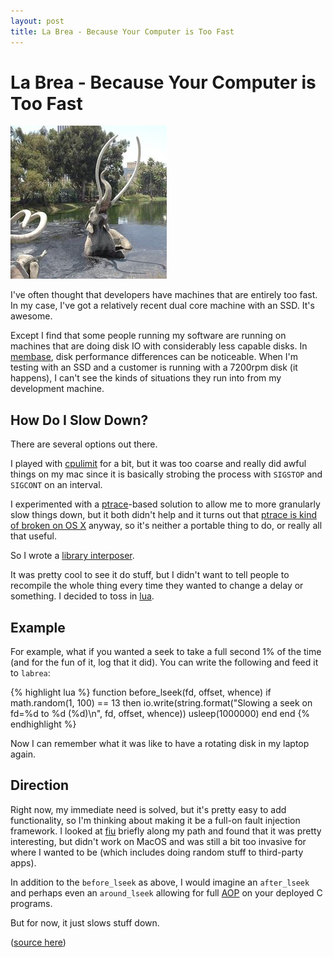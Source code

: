 ```yaml
---
layout: post
title: La Brea - Because Your Computer is Too Fast
---
```


# La Brea - Because Your Computer is Too Fast

<div>
  <img src="/images/labrea.jpg" alt="La Brea" class="floatright"/>
</div>

I've often thought that developers have machines that are entirely too
fast.  In my case, I've got a relatively recent dual core machine with
an SSD.  It's awesome.

Except I find that some people running my software are running on
machines that are doing disk IO with considerably less capable disks.
In [membase][membase], disk performance differences can be noticeable.
When I'm testing with an SSD and a customer is running with a 7200rpm
disk (it happens), I can't see the kinds of situations they run into
from my development machine.

## How Do I Slow Down?

There are several options out there.

I played with [cpulimit][cpulimit] for a bit, but it was too coarse
and really did awful things on my mac since it is basically strobing
the process with `SIGSTOP` and `SIGCONT` on an interval.

I experimented with a [ptrace][ptrace]-based solution to allow me to
more granularly slow things down, but it both didn't help and it turns
out that [ptrace is kind of broken on OS X][ptbroken] anyway, so it's
neither a portable thing to do, or really all that useful.

So I wrote a [library interposer][labrea].

It was pretty cool to see it do stuff, but I didn't want to tell
people to recompile the whole thing every time they wanted to change a
delay or something.  I decided to toss in [lua][lua].

## Example

For example, what if you wanted a seek to take a full second 1% of the
time (and for the fun of it, log that it did).  You can write the
following and feed it to `labrea`:

{% highlight lua %}
function before_lseek(fd, offset, whence)
   if math.random(1, 100) == 13 then
      io.write(string.format("Slowing a seek on fd=%d to %d (%d)\n",
                             fd, offset, whence))
      usleep(1000000)
   end
end
{% endhighlight %}

Now I can remember what it was like to have a rotating disk in my
laptop again.

## Direction

Right now, my immediate need is solved, but it's pretty easy to add
functionality, so I'm thinking about making it be a full-on fault
injection framework.  I looked at [fiu][fiu] briefly along my path and
found that it was pretty interesting, but didn't work on MacOS and was
still a bit too invasive for where I wanted to be (which includes
doing random stuff to third-party apps).

In addition to the `before_lseek` as above, I would imagine an
`after_lseek` and perhaps even an `around_lseek` allowing for full
[AOP][aop] on your deployed C programs.

But for now, it just slows stuff down.

([source here][labrea])

[membase]: http://www.membase.org/
[labrea]: https://github.com/dustin/labrea
[breakdancer]: /2010/10/27/breakdancer.html
[source]: http://github.com/dustin/labrea
[cpulimit]: http://cpulimit.sourceforge.net/
[fiu]: http://blitiri.com.ar/p/libfiu/
[ptrace]: http://linux.die.net/man/2/ptrace
[ptbroken]: http://uninformed.org/index.cgi?v=4&a=3&p=14
[lua]: http://lua.org/
[aop]: http://en.wikipedia.org/wiki/Aspect-oriented_programming
